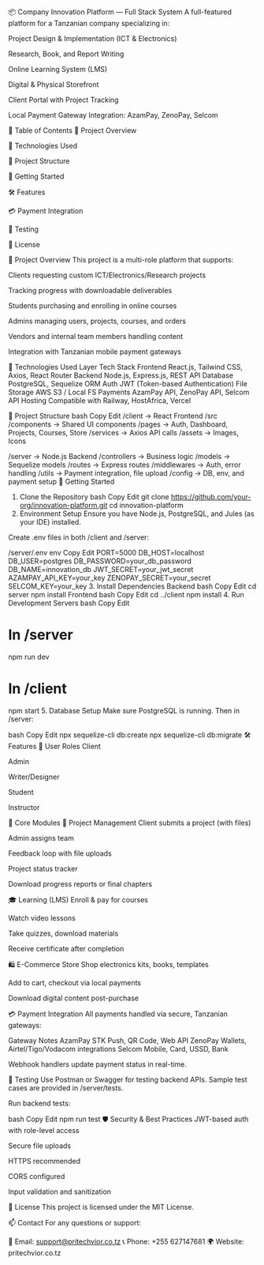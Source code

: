 📦 Company Innovation Platform — Full Stack System
A full-featured platform for a Tanzanian company specializing in:

Project Design & Implementation (ICT & Electronics)

Research, Book, and Report Writing

Online Learning System (LMS)

Digital & Physical Storefront

Client Portal with Project Tracking

Local Payment Gateway Integration: AzamPay, ZenoPay, Selcom

📘 Table of Contents
📌 Project Overview

🔧 Technologies Used

📁 Project Structure

🚀 Getting Started

🛠 Features

💳 Payment Integration

🧪 Testing

📄 License

📌 Project Overview
This project is a multi-role platform that supports:

Clients requesting custom ICT/Electronics/Research projects

Tracking progress with downloadable deliverables

Students purchasing and enrolling in online courses

Admins managing users, projects, courses, and orders

Vendors and internal team members handling content

Integration with Tanzanian mobile payment gateways

🔧 Technologies Used
Layer	Tech Stack
Frontend	React.js, Tailwind CSS, Axios, React Router
Backend	Node.js, Express.js, REST API
Database	PostgreSQL, Sequelize ORM
Auth	JWT (Token-based Authentication)
File Storage	AWS S3 / Local FS
Payments	AzamPay API, ZenoPay API, Selcom API
Hosting	Compatible with Railway, HostAfrica, Vercel

📁 Project Structure
bash
Copy
Edit
/client             → React Frontend
  /src
    /components     → Shared UI components
    /pages          → Auth, Dashboard, Projects, Courses, Store
    /services       → Axios API calls
    /assets         → Images, Icons

/server             → Node.js Backend
  /controllers      → Business logic
  /models           → Sequelize models
  /routes           → Express routes
  /middlewares      → Auth, error handling
  /utils            → Payment integration, file upload
  /config           → DB, env, and payment setup
🚀 Getting Started
1. Clone the Repository
bash
Copy
Edit
git clone https://github.com/your-org/innovation-platform.git
cd innovation-platform
2. Environment Setup
Ensure you have Node.js, PostgreSQL, and Jules (as your IDE) installed.

Create .env files in both /client and /server:

/server/.env
env
Copy
Edit
PORT=5000
DB_HOST=localhost
DB_USER=postgres
DB_PASSWORD=your_db_password
DB_NAME=innovation_db
JWT_SECRET=your_jwt_secret
AZAMPAY_API_KEY=your_key
ZENOPAY_SECRET=your_secret
SELCOM_KEY=your_key
3. Install Dependencies
Backend
bash
Copy
Edit
cd server
npm install
Frontend
bash
Copy
Edit
cd ../client
npm install
4. Run Development Servers
bash
Copy
Edit
# In /server
npm run dev

# In /client
npm start
5. Database Setup
Make sure PostgreSQL is running. Then in /server:

bash
Copy
Edit
npx sequelize-cli db:create
npx sequelize-cli db:migrate
🛠 Features
👥 User Roles
Client

Admin

Writer/Designer

Student

Instructor

🧱 Core Modules
🔧 Project Management
Client submits a project (with files)

Admin assigns team

Feedback loop with file uploads

Project status tracker

Download progress reports or final chapters

🎓 Learning (LMS)
Enroll & pay for courses

Watch video lessons

Take quizzes, download materials

Receive certificate after completion

🛍️ E-Commerce Store
Shop electronics kits, books, templates

Add to cart, checkout via local payments

Download digital content post-purchase

💳 Payment Integration
All payments handled via secure, Tanzanian gateways:

Gateway	Notes
AzamPay	STK Push, QR Code, Web API
ZenoPay	Wallets, Airtel/Tigo/Vodacom integrations
Selcom	Mobile, Card, USSD, Bank

Webhook handlers update payment status in real-time.

🧪 Testing
Use Postman or Swagger for testing backend APIs.
Sample test cases are provided in /server/tests.

Run backend tests:

bash
Copy
Edit
npm run test
🛡 Security & Best Practices
JWT-based auth with role-level access

Secure file uploads

HTTPS recommended

CORS configured

Input validation and sanitization

📄 License
This project is licensed under the MIT License.

📫 Contact
For any questions or support:

📧 Email: support@pritechvior.co.tz
📞 Phone: +255 627147681
🌍 Website: pritechvior.co.tz
